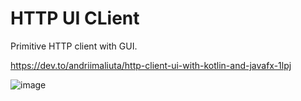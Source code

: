 # HTTP UI CLient

Primitive HTTP client with GUI.

https://dev.to/andriimaliuta/http-client-ui-with-kotlin-and-javafx-1lpj

![image](https://github.com/ahndmal/http-client-ktl-jfx/assets/36703491/94228777-22d6-4641-8884-0ab0cd1da598)
